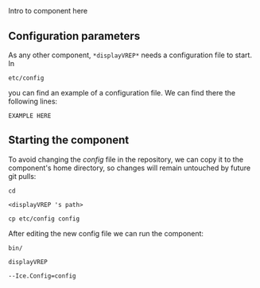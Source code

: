 ```
```
#
``` displayVREP
```
Intro to component here


## Configuration parameters
As any other component,
``` *displayVREP* ```
needs a configuration file to start. In

    etc/config

you can find an example of a configuration file. We can find there the following lines:

    EXAMPLE HERE

    
## Starting the component
To avoid changing the *config* file in the repository, we can copy it to the component's home directory, so changes will remain untouched by future git pulls:

    cd

``` <displayVREP 's path> ```

    cp etc/config config
    
After editing the new config file we can run the component:

    bin/

```displayVREP ```

    --Ice.Config=config

